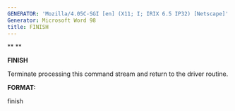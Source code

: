 ```yaml
---
GENERATOR: 'Mozilla/4.05C-SGI [en] (X11; I; IRIX 6.5 IP32) [Netscape]'
Generator: Microsoft Word 98
title: FINISH
---
```


** ** 

 **FINISH**

  Terminate processing this command stream and return to the driver
  routine.

 **FORMAT:**

  finish

 

